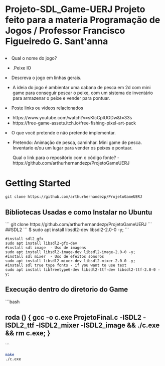 # Projeto-SDL_Game-UERJ Projeto feito para a materia Programação de Jogos / Professor Francisco Figueiredo G. Sant'anna <ul>
  <li> Qual o nome do jogo?</li>
  <ul>
    <li> .Peixe IO</li>
  </ul>
  <li> Descreva o jogo em linhas gerais.</li>
  <ul>
    <li> A ideia do jogo é ambientar uma cabana de pesca em 2d com mini game para conseguir pescar o peixe, com um sistema de inventário para armazenar o peixe e vender para pontuar.</li>
  </ul>
  <li> Poste links ou vídeos relacionados</li>
  <ul>
    <li>https://www.youtube.com/watch?v=sKlcCplUODw&t=33s</li>
    <li>https://free-game-assets.itch.io/free-fishing-pixel-art-pack</li>
  </ul>
  <li> O que você pretende e não pretende implementar.</li>
  <ul>
    <li>Pretendo: Animação de pesca, caminhar. Mini game de pesca. Inventario e/ou um lugar para vender os peixes e pontuar.
  </ul>
  <ul> Qual o link para o repositório com o código fonte? - https://github.com/arthurhernandezp/ProjetoGameUERJ </ul>
</ul>

<h1>Getting Started</h1>

```
git clone https://github.com/arthurhernandezp/ProjetoGameUERJ
```

<h2>Bibliotecas Usadas e como Instalar no Ubuntu</h1>
```
git clone https://github.com/arthurhernandezp/ProjetoGameUERJ
```
##SDL2
```
$ sudo apt install libsdl2-dev libsdl2-2.0-0 -y;
```

```
#install sdl2_gfx 
sudo apt install libsdl2-gfx-dev
#install sdl image  - Uso de imagens
sudo apt install libsdl2-image-dev libsdl2-image-2.0-0 -y;
#install sdl mixer  - Uso de efeitos sonoros
sudo apt install libsdl2-mixer-dev libsdl2-mixer-2.0-0 -y;
#install sdl true type fonts - if you want to use text
sudo apt install libfreetype6-dev libsdl2-ttf-dev libsdl2-ttf-2.0-0 -y;
```

<h2>Execução dentro do diretorio do Game</h1>
```bash
<h2>roda () { gcc -o c.exe ProjetoFinal.c -lSDL2 -lSDL2_ttf -lSDL2_mixer -lSDL2_image && ./c.exe && rm c.exe; } </h1>
```

```bash
make
./c.exe
```
